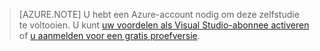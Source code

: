 
> [AZURE.NOTE]
> U hebt een Azure-account nodig om deze zelfstudie te voltooien. U kunt <a href="/pricing/member-offers/msdn-benefits-details/" target="_blank">uw voordelen als Visual Studio-abonnee activeren</a> of <a href="/pricing/free-trial/" target="_blank">u aanmelden voor een gratis proefversie</a>.



<!--HONumber=Aug16_HO4-->


